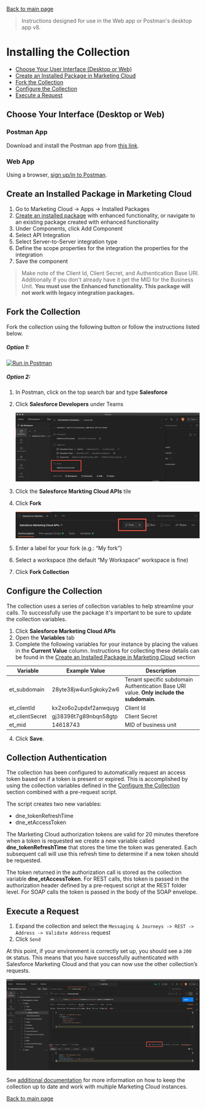 [Back to main page](README.md)

> Instructions designed for use in the Web app or Postman's desktop app v8.

# Installing the Collection

- [Choose Your User Interface (Desktop or Web)](#choose-your-interface)
- [Create an Installed Package in Marketing Cloud](#create-an-installed-package-in-marketing-cloud)
- [Fork the Collection](#fork-the-collection)
- [Configure the Collection](#configure-the-collection)
- [Execute a Request](#execute-a-request)

## Choose Your Interface (Desktop or Web)

### Postman App

Download and install the Postman app from [this link](https://www.postman.com/downloads).

### Web App
Using a browser, [sign up/in to Postman](https://identity.getpostman.com/login).

## Create an Installed Package in Marketing Cloud

1. Go to Marketing Cloud -> Apps -> Installed Packages
2. [Create an installed package](https://developer.salesforce.com/docs/atlas.en-us.mc-app-development.meta/mc-app-development/install-packages.htm) with enhanced functionality, or navigate to an existing package created with enhanced functionality
3. Under Components, click Add Component
4. Select API Integration
5. Select Server-to-Server integration type
6. Define the scope properties for the integration the properties for the integration
7. Save the component

>Make note of the Client Id, Client Secret, and Authentication Base URI. Additionally if you don't already have it get the MID for the Business Unit. **You must use the Enhanced functionality. This package will not work with legacy integration packages.**

## Fork the Collection

Fork the collection using the following button or follow the instructions listed below.

##### Option 1:

[![Run in Postman](https://run.pstmn.io/button.svg)](https://app.getpostman.com/run-collection/14448118-2835a976-010c-4548-92f8-f42c0382758e?action=collection%2Ffork&collection-url=entityId%3D14448118-2835a976-010c-4548-92f8-f42c0382758e%26entityType%3Dcollection%26workspaceId%3D34382471-0c97-40e5-a206-f947271665c4#?env%5BMarketing%20Cloud%20Template%20Environment%5D=W3sia2V5IjoiZXRfc3ViZG9tYWluIiwidmFsdWUiOiIiLCJlbmFibGVkIjp0cnVlfSx7ImtleSI6ImV0X2NsaWVudElkIiwidmFsdWUiOiIiLCJlbmFibGVkIjp0cnVlfSx7ImtleSI6ImV0X2NsaWVudFNlY3JldCIsInZhbHVlIjoiIiwiZW5hYmxlZCI6dHJ1ZX0seyJrZXkiOiJldF9taWQiLCJ2YWx1ZSI6IiIsImVuYWJsZWQiOnRydWV9XQ==)

##### Option 2:

1. In Postman, click on the top search bar and type **Salesforce**
2. Click **Salesforce Developers** under Teams

    ![Searching for Salesforce screenshot](images/search-salesforce.png)

3. Click the **Salesforce Markting Cloud APIs** tile
4. Click **Fork**

    ![Fork button screenshot](images/fork-button.png)

5. Enter a label for your fork (e.g.: “My fork”)
6. Select a workspace (the default “My Workspace” workspace is fine)
7. Click **Fork Collection**

## Configure the Collection

The collection uses a series of collection variables to help streamline your calls. To successfully use the package it's important to be sure to update the collection variables.

1. Click **Salesforce Marketing Cloud APIs**
2. Open the **Variables** tab
3. Complete the following variables for your instance by placing the values in the **Current Value** column. Instructions for collecting these details can be found in the [Create an Installed Package in Marketing Cloud](#create-an-installed-package-in-marketing-cloud) section

|Variable|Example Value|Description|
|-|-|-|
|et_subdomain|28yte38jw4un5gkoky2w6|Tenant specific subdomain Authentication Base URI value. **Only include the subdomain.**|
|et_clientId|kx2xo6o2updxf2anwquyg|Client Id|
|et_clientSecret|gj38398t7g89nbqn58gtp|Client Secret|
|et_mid|14618743|MID of business unit|

4. Click **Save**.

## Collection Authentication

The collection has been configured to automatically request an access token based on if a token is present or expired. This is accomplished by using the collection variables defined in the [Configure the Collection](#configure-the-collection) section combined with a pre-request script. 

The script creates two new variables:
* dne_tokenRefreshTime 
* dne_etAccessToken 

The Marketing Cloud authorization tokens are valid for 20 minutes therefore when a token is requested we create a new variable called **dne_tokenRefreshTime** that stores the time the token was generated. Each subsequent call will use this refresh time to determine if a new token should be requested.

The token returned in the authorization call is stored as the collection variable **dne_etAccessToken**. For REST calls, this token is passed in the authorization header defined by a pre-request script at the REST folder level. For SOAP calls the token is passed in the body of the SOAP envelope.

## Execute a Request

1. Expand the collection and select the `Messaging & Journeys -> REST -> Address -> Validate Address` request
1. Click `Send`

At this point, if your environment is correctly set up, you should see a `200 OK` status. This means that you have successfully authenticated with Salesforce Marketing Cloud and that you can now use the other collection’s requests.

![Validate Address Success](images/validate-address-200.png)

See [additional documentation](README.md#additional-documentation) for more information on how to keep the collection up to date and work with multiple Marketing Cloud instances.


[Back to main page](README.md)